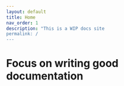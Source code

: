 ```yaml
---
layout: default
title: Home
nav_order: 1
description: "This is a WIP docs site
permalink: /
---
```


# Focus on writing good documentation
